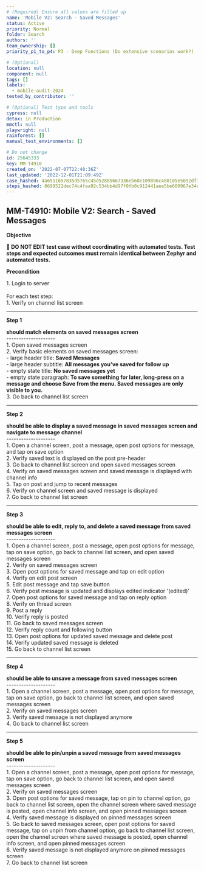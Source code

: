 ```yaml
---
# (Required) Ensure all values are filled up
name: 'Mobile V2: Search - Saved Messages'
status: Active
priority: Normal
folder: Search
authors: ''
team_ownership: []
priority_p1_to_p4: P3 - Deep Functions (Do extensive scenarios work?)

# (Optional)
location: null
component: null
tags: []
labels:
  - mobile-audit-2024
tested_by_contributor: ''

# (Optional) Test type and tools
cypress: null
detox: in Production
mmctl: null
playwright: null
rainforest: []
manual_test_environments: []

# Do not change
id: 25645333
key: MM-T4910
created_on: '2022-07-07T22:40:36Z'
last_updated: '2022-12-01T21:09:49Z'
case_hashed: 4a6511657835d5765c45d52885667336eb68e109896c480105e5092df3a81dca998a9728fc62905f61573d89f0c65a72
steps_hashed: 8699522dec74c4faa92c534bb4d97f0fb0c912441aea5be600967e34e53bf827c7af92799be39dc4462c4af1502071c5
---
```


<!-- (Auto-generated) Based on frontmatter's "key" and "name" -->

## MM-T4910: Mobile V2: Search - Saved Messages

**Objective**

**🛑 DO NOT EDIT test case without coordinating with automated tests. Test steps and expected outcomes must remain identical between Zephyr and automated tests.**

**Precondition**

1\. Login to server\
\
For each test step:\
1\. Verify on channel list screen

---

**Step 1**

**should match elements on saved messages screen**\
\--------------------\
1\. Open saved messages screen\
2\. Verify basic elements on saved messages screen:\
\- large header title: **Saved Messages**\
\- large header subtitle: **All messages you've saved for follow up**\
\- empty state title: **No saved messages yet**\
\- empty state paragraph: **To save something for later, long-press on a message and choose Save from the menu. Saved messages are only visible to you.**\
3\. Go back to channel list screen

---

**Step 2**

**should be able to display a saved message in saved messages screen and navigate to message channel**\
\--------------------\
1\. Open a channel screen, post a message, open post options for message, and tap on save option\
2\. Verify saved text is displayed on the post pre-header\
3\. Go back to channel list screen and open saved messages screen\
4\. Verify on saved messages screen and saved message is displayed with channel info\
5\. Tap on post and jump to recent messages\
6\. Verify on channel screen and saved message is displayed\
7\. Go back to channel list screen

---

**Step 3**

**should be able to edit, reply to, and delete a saved message from saved messages screen**\
\--------------------\
1\. Open a channel screen, post a message, open post options for message, tap on save option, go back to channel list screen, and open saved messages screen\
2\. Verify on saved messages screen\
3\. Open post options for saved message and tap on edit option\
4\. Verify on edit post screen\
5\. Edit post message and tap save button\
6\. Verify post message is updated and displays edited indicator '(edited)'\
7\. Open post options for saved message and tap on reply option\
8\. Verify on thread screen\
9\. Post a reply\
10\. Verify reply is posted\
11\. Go back to saved messages screen\
12\. Verify reply count and following button\
13\. Open post options for updated saved message and delete post\
14\. Verify updated saved message is deleted\
15\. Go back to channel list screen

---

**Step 4**

**should be able to unsave a message from saved messages screen**\
\--------------------\
1\. Open a channel screen, post a message, open post options for message, tap on save option, go back to channel list screen, and open saved messages screen\
2\. Verify on saved messages screen\
3\. Verify saved message is not displayed anymore\
4\. Go back to channel list screen

---

**Step 5**

**should be able to pin/unpin a saved message from saved messages screen**\
\--------------------\
1\. Open a channel screen, post a message, open post options for message, tap on save option, go back to channel list screen, and open saved messages screen\
2\. Verify on saved messages screen\
3\. Open post options for saved message, tap on pin to channel option, go back to channel list screen, open the channel screen where saved message is posted, open channel info screen, and open pinned messages screen\
4\. Verify saved message is displayed on pinned messages screen\
5\. Go back to saved messages screen, open post options for saved message, tap on unpin from channel option, go back to channel list screen, open the channel screen where saved message is posted, open channel info screen, and open pinned messages screen\
6\. Verify saved message is not displayed anymore on pinned messages screen\
7\. Go back to channel list screen
